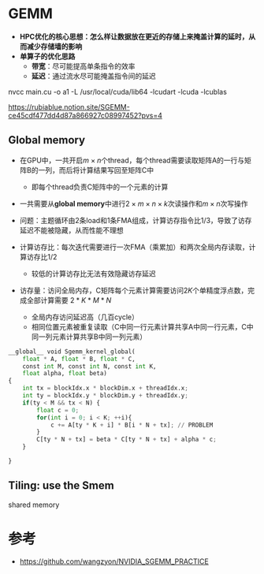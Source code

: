 # GEMM

- **HPC优化的核心思想：怎么样让数据放在更近的存储上来掩盖计算的延时，从而减少存储墙的影响**
- **单算子的优化思路**
    - **带宽**：尽可能提高单条指令的效率
    - **延迟**：通过流水尽可能掩盖指令间的延迟

nvcc main.cu -o a1 -L /usr/local/cuda/lib64 -lcudart -lcuda -lcublas

https://rubiablue.notion.site/SGEMM-ce45cdf477dd4d87a866927c08997452?pvs=4

## Global memory
- 在GPU中，一共开启$m\times n$个thread，每个thread需要读取矩阵A的一行与矩阵B的一列，而后将计算结果写回至矩阵C中
    - 即每个thread负责C矩阵中的一个元素的计算
- 一共需要从**global memory**中进行$2\times m\times n\times k$次读操作和$m\times n$次写操作

- 问题：主题循环由2条load和1条FMA组成，计算访存指令比1/3，导致了访存延迟不能被隐藏，从而性能不理想

- 计算访存比：每次迭代需要进行一次FMA（乘累加）和两次全局内存读取，计算访存比1/2
    - 较低的计算访存比无法有效隐藏访存延迟

- 访存量：访问全局内存，C矩阵每个元素计算需要访问$2K$个单精度浮点数，完成全部计算需要 $2*K*M*N$
    - 全局内存访问延迟高（几百cycle）
    - 相同位置元素被重复读取（C中同一行元素计算共享A中同一行元素，C中同一列元素计算共享B中同一列元素）

```python
__global__ void Sgemm_kernel_global(
    float * A, float * B, float * C,
    const int M, const int N, const int K,
    float alpha, float beta)
{
    int tx = blockIdx.x * blockDim.x + threadIdx.x;
    int ty = blockIdx.y * blockDim.y + threadIdx.y;
    if(ty < M && tx < N) {
        float c = 0;
        for(int i = 0; i < K; ++i){
            c += A[ty * K + i] * B[i * N + tx]; // PROBLEM
        }
        C[ty * N + tx] = beta * C[ty * N + tx] + alpha * c;
    }

}

```

## Tiling: use the Smem


shared memory

# 参考
- https://github.com/wangzyon/NVIDIA_SGEMM_PRACTICE